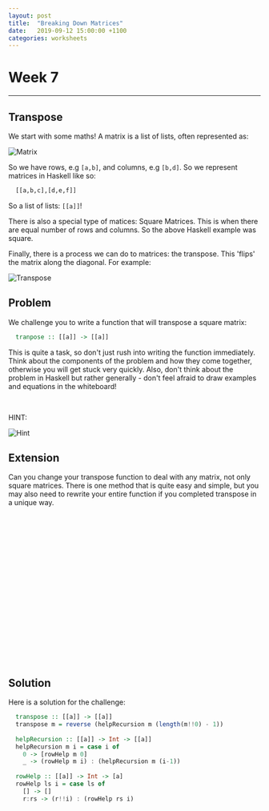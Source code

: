 ```yaml
---
layout: post
title:  "Breaking Down Matrices"
date:   2019-09-12 15:00:00 +1100
categories: worksheets
---
```


# Week 7
------

## Transpose
We start with some maths! A matrix is a list of lists, often represented as:

![Matrix](https://raw.githubusercontent.com/COMP1100-PAL/comp1100-pal.github.io/master/img/PAL1100-Matrix.png)

So we have rows, e.g ```[a,b]```, and columns, e.g ```[b,d]```. So we represent matrices in Haskell like so:
```haskell
  [[a,b,c],[d,e,f]]
```
So a list of lists: ```[[a]]```!

There is also a special type of matices: Square Matrices. This is when there are equal number of rows and columns. So the above Haskell example was square.

Finally, there is a process we can do to matrices: the transpose. This 'flips' the matrix along the diagonal. For example:

![Transpose](https://raw.githubusercontent.com/COMP1100-PAL/comp1100-pal.github.io/master/img/PAL1100-Transpose.png)

## Problem
We challenge you to write a function that will transpose a square matrix:
```haskell
  tranpose :: [[a]] -> [[a]]
```
This is quite a task, so don't just rush into writing the function immediately. Think about the components of the problem and how they come together, otherwise you will get stuck very quickly. Also, don't think about the problem in Haskell but rather generally - don't feel afraid to draw examples and equations in the whiteboard!

&nbsp;

HINT:

![Hint](https://raw.githubusercontent.com/COMP1100-PAL/comp1100-pal.github.io/master/img/PAL1100-Hint.jpg)


## Extension
Can you change your transpose function to deal with any matrix, not only square matrices. There is one method that is quite easy and simple, but you may also need to rewrite your entire function if you completed transpose in a unique way.

&nbsp;

&nbsp;

&nbsp;

&nbsp;

&nbsp;

&nbsp;

&nbsp;

&nbsp;

&nbsp;

&nbsp;

## Solution
Here is a solution for the challenge:
```haskell
  transpose :: [[a]] -> [[a]]
  transpose m = reverse (helpRecursion m (length(m!!0) - 1))
  
  helpRecursion :: [[a]] -> Int -> [[a]]
  helpRecursion m i = case i of
    0 -> [rowHelp m 0]
    _ -> (rowHelp m i) : (helpRecursion m (i-1))
  
  rowHelp :: [[a]] -> Int -> [a]
  rowHelp ls i = case ls of
    [] -> []
    r:rs -> (r!!i) : (rowHelp rs i)
```
